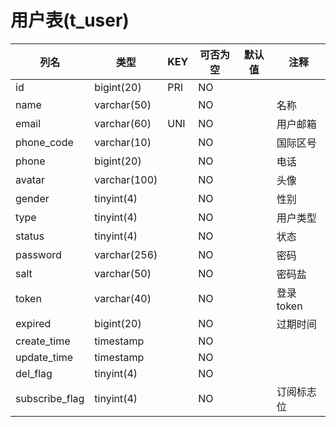 # 用户表(t_user)
| 列名 | 类型 | KEY | 可否为空 | 默认值 | 注释 |
| ---- | ---- | ---- | ---- | ---- | ----  |
| id | bigint(20) | PRI | NO |  |  |
| name | varchar(50) |  | NO |  | 名称 |
| email | varchar(60) | UNI | NO |  | 用户邮箱 |
| phone_code | varchar(10) |  | NO |  | 国际区号 |
| phone | bigint(20) |  | NO |  | 电话 |
| avatar | varchar(100) |  | NO |  | 头像 |
| gender | tinyint(4) |  | NO |  | 性别 |
| type | tinyint(4) |  | NO |  | 用户类型 |
| status | tinyint(4) |  | NO |  | 状态 |
| password | varchar(256) |  | NO |  | 密码 |
| salt | varchar(50) |  | NO |  | 密码盐 |
| token | varchar(40) |  | NO |  | 登录token |
| expired | bigint(20) |  | NO |  | 过期时间 |
| create_time | timestamp |  | NO |  |  |
| update_time | timestamp |  | NO |  |  |
| del_flag | tinyint(4) |  | NO |  |  |
| subscribe_flag | tinyint(4) |  | NO |  | 订阅标志位 |